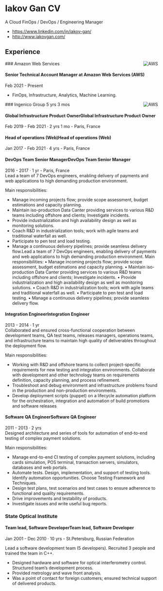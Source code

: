 # Iakov Gan CV
A Cloud FinOps / DevOps / Engineering Manager

* https://www.linkedin.com/in/iakov-gan/
* http://www.iakovgan.com/

## Experience

<img align="right" alt="AWS" src="https://github.com/igan/cv/assets/1929817/9a7443c2-953c-4f5a-a57f-ad8d608eefb0" />
### Amazon Web Services

#### Senior Technical Account Manager at Amazon Web Services (AWS) 
Feb 2021 - Present

* FinOps, Infrastructure, Analytics, Machine Learning.

<img align="right" alt="AWS" src="https://github.com/igan/cv/assets/1929817/49bbbf40-3f98-404d-855c-2628deea0e99" />
### Ingenico Group
5 yrs 3 mos

#### Global Infrastructure Product OwnerGlobal Infrastructure Product Owner
Feb 2019 - Feb 2021 · 2 yrs 1 mo - Paris, France  

####  Head of operations (Web)Head of operations (Web)
Jan 2017 - Feb 2021 · 4 yrs - Paris, France  

#### DevOps Team Senior ManagerDevOps Team Senior Manager
2016 - 2017 · 1 yr  - Paris, France  
Lead a team of 7 DevOps engineers, enabling delivery of payments and web applications to high demanding production environment. 

Main responsibilities: 
* Manage incoming projects flow; provide scope assessment, budget estimations and capacity planning.
* Maintain iso-production Data Canter providing services to various R&D teams including offshore and clients; Investigate incidents.
* Provide industrialization and high availability design as well as monitoring solutions.
* Coach R&D in industrialization tools; work with agile teams and traditional waterfall as well.
* Participate to pen test and load testing.
* Manage a continuous delivery pipelines; provide seamless delivery flow.Lead a team of 7 DevOps engineers, enabling delivery of payments and web applications to high demanding production environment. Main responsibilities: • Manage incoming projects flow; provide scope assessment, budget estimations and capacity planning. • Maintain iso-production Data Canter providing services to various R&D teams including offshore and clients; Investigate incidents. • Provide industrialization and high availability design as well as monitoring solutions. • Coach R&D in industrialization tools; work with agile teams and traditional waterfall as well. • Participate to pen test and load testing. • Manage a continuous delivery pipelines; provide seamless delivery flow. 

#### Integration EngineerIntegration Engineer
2013 - 2014 · 1 yr  
Collaborated and ensured cross-functional cooperation between development teams, QA test teams, releases managers, operations teams, and infrastructure teams to maintain high quality of deliverables throughout the deployment flow.

Main responsibilities: 
* Working with R&D and offshore teams to collect project-specific requirements for new testing and integration environments. Collaborate with development and other technology teams on requirements definition, capacity planning, and process refinement.
* Troubleshoot and debug environment and infrastructure problems found in the production and non-production environments.
* Develop deployment scripts (puppet) on a lifecycle automation platform for the orchestration, integration and automation of build promotions and software releases

#### Software QA EngineerSoftware QA Engineer
2011 - 2013 · 2 yrs  
Designed architecture and series of tools for automation of end-to-end testing of complex payment solutions. 

Main responsibilities:
* Manage end-to-end CI testing of complex payment solutions, including cards simulation, POS terminal, transaction servers, simulators, databases and web portals.
 * Automate tests. Design, implementation, and support of testing tools. Identify automation opportunities. Choose Testing Framework and Techniques.
 * Design test plans, test scenarios and test cases to ensure adherence to functional and quality requirements. 
 * Drive improvements and testability of products.
 * Investigate issues and write useful bug reports.


### State Optical Institute
#### Team lead, Software DeveloperTeam lead, Software Developer
Jan 2001 - Dec 2010 · 10 yrs - St.Petersburg, Russian Federation

Lead a software development team (5 developers). Recruited 3 people and trained the team in C++.

* Designed hardware and software for optical interferometry control. Structured team’s development process. 
* Provided metrology and wave front analysis.
* Was a point of contact for foreign customers; ensured technical support of delivered products.

